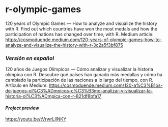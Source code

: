 # r-olympic-games
120 years of Olympic Games — How to analyze and visualize the history with R. Find out which countries have won the most medals and how the participation of nations has changed over time, with R. Medium article: https://cosmoduende.medium.com/120-years-of-olympic-games-how-to-analyze-and-visualize-the-history-with-r-3c2a5f3bf875

### *Versión en español*
120 años de Juegos Olímpicos — Cómo analizar y visualizar la historia olímpica con R. Descubre qué países han ganado más medallas y cómo ha cambiado la participación de las naciones a lo largo del tiempo, con R. Artículo en Medium: https://cosmoduende.medium.com/120-a%C3%B1os-de-juegos-ol%C3%ADmpicos-c%C3%B3mo-analizar-y-visualizar-la-historia-ol%C3%ADmpica-con-r-821df8bfa17

#### *Project preview*
https://youtu.be/tVrwrLIlNKY
